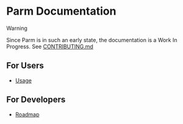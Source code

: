 # Parm Documentation

> [!WARNING]
> Since Parm is in such an early state, the documentation is a Work In Progress. See [CONTRIBUTING.md](../.github/CONTRIBUTING.md)

## For Users
- [Usage](#usage.md)

## For Developers
- [Roadmap](#roadmap.md)
